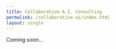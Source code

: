 ```yaml
---
title: Collaborative A.I. Consulting
permalink: /collaborative-ai/index.html
layout: single
---
```


Coming soon...
